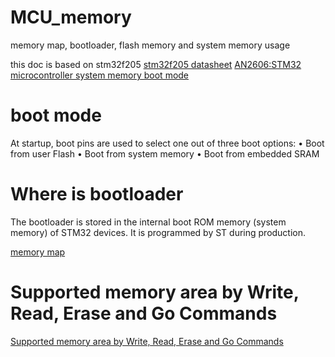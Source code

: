 # MCU_memory
memory map, bootloader, flash memory and system memory usage

this doc is based on stm32f205
[stm32f205 datasheet](https://www.st.com/resource/en/datasheet/cd00237391.pdf)
[AN2606:STM32 microcontroller system memory boot mode](https://www.st.com/resource/en/application_note/cd00167594.pdf)

# boot mode
At startup, boot pins are used to select one out of three boot options:
• Boot from user Flash
• Boot from system memory
• Boot from embedded SRAM

# Where is bootloader
The bootloader is stored in the internal boot ROM memory (system memory) of STM32
devices. It is programmed by ST during production.

[memory map](https://i.stack.imgur.com/8EKT8.png)

# Supported memory area by Write, Read, Erase and Go Commands
[Supported memory area by Write, Read, Erase and Go Commands](https://i.imgur.com/wJmyTKO.png)
